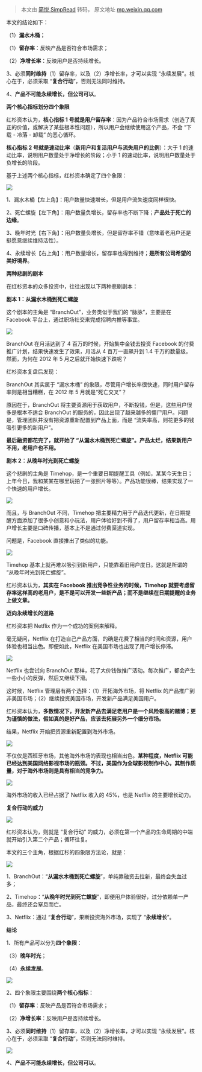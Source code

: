 > 本文由 [简悦 SimpRead](http://ksria.com/simpread/) 转码， 原文地址 [mp.weixin.qq.com](https://mp.weixin.qq.com/s/kQsO7RXX7wcPZmNAXC4PJw)

本文的结论如下：

（1）**漏水木桶**；

（1）**留存率**：反映产品是否符合市场需求；

（2）**净增长率**：反映用户是否持续增长。

3、必须**同时维持**（1）留存率，以及（2）净增长率，才可以实现 “永续发展”。核心在于，必须采取 “**复合行动**”，否则无法同时维持。

4、**产品不可能永续增长，但公司可以**。

**两个核心指标划分四个象限**

红杉资本认为，**核心指标 1 号就是用户留存率**：因为产品符合市场需求（创造了真正的价值，或解决了某些根本性问题），所以用户会继续使用这个产品，不会 “下载 - 冷落 - 卸载” 的恶心循环。

**核心指标 2 号就是速动比率**（**新用户和复活用户与流失用户的比例**）：大于 1 的速动比率，说明用户数量处于净增长的阶段；小于 1 的速动比率，说明用户数量处于负增长的阶段。

基于上述两个核心指标，红杉资本确定了四个象限：

![](https://mmbiz.qpic.cn/mmbiz_png/u4LqTib17I90RIqibqAPQZYjN1AOzNP6epkaqjMVseRk82teZL7AkN5zIXSCbOZljiakzGiak4S5m6G9Kdt4tWnaLQ/640?wx_fmt=png)

1、漏水木桶【左上角】：用户数量快速增长，但是用户流失速度同样很快。

2、死亡螺旋【左下角】：用户数量负增长，留存率也不断下降；**产品处于死亡的边缘**。

3、晚年时光【右下角】：用户数量负增长，但是留存率不错（意味着老用户还是挺愿意继续维持活性）。

4、永续增长【右上角】：用户数量增长，留存率也得到维持；**是所有公司希望的美好境界**。

**两种悲剧的剧本**

在红杉资本的众多投资中，往往出现以下两种悲剧剧本：

**剧本 1：从漏水木桶到死亡螺旋**

这个剧本的主角是 “BranchOut”，业务类似于我们的 “脉脉”，主要是在 Facebook 平台上，通过职场社交来完成招聘内推等事宜。

![](https://mmbiz.qpic.cn/mmbiz_png/u4LqTib17I90RIqibqAPQZYjN1AOzNP6epTw2TyiaY1wz6cfszGROEsgMEefd7dbNs9e1VhsKr6UrN2lRZzs5ZIOw/640?wx_fmt=png)

BranchOut 在月活达到了 4 百万的时候，开始集中金钱去投资 Facebook 的付费推广计划，结果快速发生了效果，月活从 4 百万一直飙升到 1.4 千万的数量级。然而，为何在 2012 年 5 月之后就开始快速下跌呢？

红杉资本复盘后发现：

BranchOut 其实属于 “漏水木桶” 的象限，尽管用户增长率很快速，同时用户留存率则是相当糟糕，在 2012 年 5 月就是“死亡交叉”？

原因在于，BranchOut 将主要资源用于获取用户，不断投钱，但是，这些用户很多是根本不适合 BranchOut 的服务的，因此出现了越来越多的僵尸用户。问题是，管理团队并没有把资源重新配置到产品上面，而是 “流失率高，则花更多的钱吸引更多的新用户”。

**最后融资都花完了，就开始了 “从漏水木桶到死亡螺旋”。产品太烂，结果新用户不用，老用户也不用。**

**剧本 2：从晚年时光到死亡螺旋**

这个悲剧的主角是 Timehop，是一个重要日期提醒工具（例如，某某今天生日；上年今日，我和某某在哪里玩拍了一张照片等等）。产品功能很棒，结果实现了一个快速的用户增长。

![](https://mmbiz.qpic.cn/mmbiz_png/u4LqTib17I90RIqibqAPQZYjN1AOzNP6epvbicgOj38kpiaVuyKIzHw1X055TOjXtEoxKpdXIuWKQuywiaEOpG5YM1w/640?wx_fmt=png)

而且，与 BranchOut 不同，Timehop 把主要精力用于产品迭代更新，在日期提醒方面添加了很多小创意和小玩法，用户体验好到不得了，用户留存率相当高。用户增长主要是口碑传播，基本上不是通过付费渠道实现。

问题是，Facebook 直接推出了类似的功能。

![](https://mmbiz.qpic.cn/mmbiz_png/u4LqTib17I90RIqibqAPQZYjN1AOzNP6epDichyaUSUibYnuNicjt2WdAEH14QdY2eIpMM70lhXOfWpm5ibrHVbjWibnw/640?wx_fmt=png)

Timehop 基本上就再难以吸引到新用户，只能靠着旧用户度日。这就是所谓的 “从晚年时光到死亡螺旋”。

红杉资本认为，**其实在 Facebook 推出竞争性业务的时候，Timehop 就要考虑留存率这样高的老用户，是不是可以开发一些新产品；而不是继续在日期提醒的业务上做文章。**

**迈向永续增长的道路**

红杉资本把 Netflix 作为一个成功的案例来解释。

毫无疑问，Netflix 在打造自己产品方面，的确是花费了相当的时间和资源，用户体验也相当出色。即便如此，Netflix 在美国市场也出现了用户增长停滞。

![](https://mmbiz.qpic.cn/mmbiz_png/u4LqTib17I90RIqibqAPQZYjN1AOzNP6epNw0RqPPCVuu4RrG3YxTS0IXqTuq99z09jrmdXqkPd63pQMCmxCjc0Q/640?wx_fmt=png)  

Netflix 也尝试向 BranchOut 那样，花了大价钱做推广活动。每次推广，都会产生一些小小的反弹，然后又继续下滑。

这时候，Netflix 管理层有两个选择：（1）开拓海外市场，将 Netflix 的产品推广到非美国市场；（2）继续投资美国市场，开发新产品满足美国用户。

红杉资本认为，**多数情况下，开发新产品去满足老用户是一个风险极高的赌博；更为谨慎的做法，假如真的是好产品，应该去拓展另外一个细分市场。**

结果，Netflix 开始把资源重新配置到海外市场。

![](https://mmbiz.qpic.cn/mmbiz_png/u4LqTib17I90RIqibqAPQZYjN1AOzNP6epOicTpAu0CUS11DkE4ehpfhGwRpAyBQO2ticCUVvrqD1icgcdUICMslKyA/640?wx_fmt=png)

不仅仅是西班牙市场，其他海外市场的表现也相当出色。**某种程度，Netflix 可能已经达到美国网络影视市场的瓶颈。不过，美国作为全球影视制作中心，其制作质量，对于海外市场则是具有相当的竞争力。**

![](https://mmbiz.qpic.cn/mmbiz_png/u4LqTib17I90RIqibqAPQZYjN1AOzNP6ep9dfaG8gQC1GpDsChHuwaEnqBicSgVpN5ic1ryhrWLJ101P9X7icIgjHXQ/640?wx_fmt=png)

海外市场的收入已经占据了 Netflix 收入的 45%，也是 Netflix 的主要增长动力。

**复合行动的威力**

![](https://mmbiz.qpic.cn/mmbiz_png/u4LqTib17I90RIqibqAPQZYjN1AOzNP6epGicibvw7lZweL8qWdUzibOjvQBlPXiaL9X8MkmprXaYUOdxYM6y8dLlQMQ/640?wx_fmt=png)

红杉资本认为，则就是 “复合行动” 的威力，必须在第一个产品的生命周期的中端就开始引入第二个产品；循环往复。

本文的三个主角，根据红杉的四象限方法论，就是：

![](https://mmbiz.qpic.cn/mmbiz_png/u4LqTib17I90RIqibqAPQZYjN1AOzNP6epceWdIJeGbxf0cGqIm3b0lDJTAu6DZgh24Vj0zdLfdJzlMQU7XicGhrQ/640?wx_fmt=png)

1、BranchOut：“**从漏水木桶到死亡螺旋**”，单纯靠融资去拉新，最终会失血过多；

2、Timehop：“**从晚年时光到死亡螺旋**”，即便用户体验很好，过分依赖单一产品，最终还会窒息而亡。

3、Netflix：通过 “**复合行动**”，果断投资海外市场，实现了 “**永续增长**”。

**结论**

1、所有产品可以分为**四个象限**：

（3）**晚年时光**；

（4）**永续发展**。

![](https://mmbiz.qpic.cn/mmbiz_png/u4LqTib17I90RIqibqAPQZYjN1AOzNP6epkaqjMVseRk82teZL7AkN5zIXSCbOZljiakzGiak4S5m6G9Kdt4tWnaLQ/640?wx_fmt=png)

2、四个象限主要围绕**两个核心指标**：

（1）**留存率**：反映产品是否符合市场需求；

（2）**净增长率**：反映用户是否持续增长。

3、必须**同时维持**（1）留存率，以及（2）净增长率，才可以实现 “永续发展”。核心在于，必须采取 “**复合行动**”，否则无法同时维持。

![](https://mmbiz.qpic.cn/mmbiz_png/u4LqTib17I90RIqibqAPQZYjN1AOzNP6epGicibvw7lZweL8qWdUzibOjvQBlPXiaL9X8MkmprXaYUOdxYM6y8dLlQMQ/640?wx_fmt=png)

4、**产品不可能永续增长，但公司可以**。